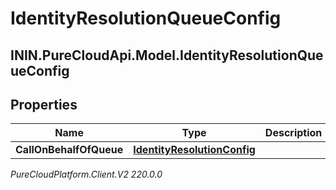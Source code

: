 # IdentityResolutionQueueConfig

## ININ.PureCloudApi.Model.IdentityResolutionQueueConfig

## Properties

|Name | Type | Description | Notes|
|------------ | ------------- | ------------- | -------------|
| **CallOnBehalfOfQueue** | [**IdentityResolutionConfig**](IdentityResolutionConfig) |  | [optional] |



_PureCloudPlatform.Client.V2 220.0.0_
